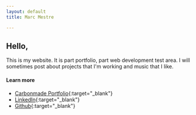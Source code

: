 ```yaml
---
layout: default
title: Marc Mestre

---
```

## Hello,

This is my website. It is part portfolio, part web development test area. I will sometimes post about projects that I'm working and music that I like.

#### Learn more

* [Carbonmade Portfolio](https://marcmestre.carbonmade.com/){:target="_blank"}
* [LinkedIn](https://www.linkedin.com/in/marc-mestre-99147721/){:target="_blank"}
* [Github](https://github.com/MarcLightning){:target="_blank"}